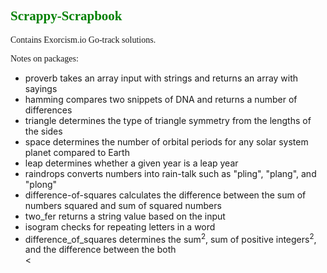<!DOCTYPE html>
<html>
<head>
</head>
<body>
<article>
<h1 style="color: green; font-family: cursive;">Scrappy-Scrapbook</h1>

<p style="font-family: cursive;">Contains Exorcism.io Go-track solutions. </p>
<p style="font-family: cursive;">Notes on packages:
<ul>
<li>proverb takes an array input with strings and returns an array with sayings</li>
<li>hamming compares two snippets of DNA and returns a number of differences</li>
<li>triangle  determines the type of triangle symmetry from the lengths of the sides</li>
<li>space determines the number of orbital periods for any solar system planet compared to Earth</li>
<li>leap determines whether a given year is a leap year</li>
<li>raindrops converts numbers into rain-talk such as "pling", "plang", and "plong"</li>
<li>difference-of-squares calculates the difference between the sum of numbers squared and sum of squared numbers</li>
<li>two_fer returns a string value based on the input</li>
<li>isogram checks for repeating letters in a word</li>
<li>difference_of_squares determines the sum<sup>2</sup>, sum of positive integers<sup>2</sup>, and the difference
	between the both</li><</ul>
</ul>
</p>
</article>
</body>
</html>

